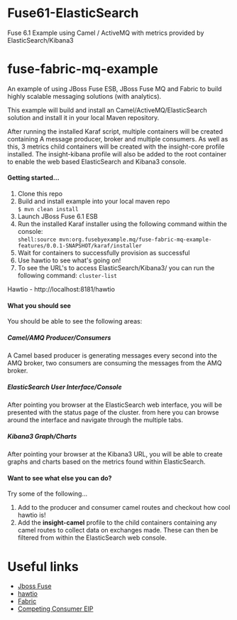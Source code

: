 Fuse61-ElasticSearch
====================

Fuse 6.1 Example using Camel / ActiveMQ with metrics provided by ElasticSearch/Kibana3

fuse-fabric-mq-example
======================

An example of using JBoss Fuse ESB, JBoss Fuse MQ and Fabric to build highly scalable messaging solutions (with analytics).

This example will build and install an Camel/ActiveMQ/ElasticSearch solution and install it in your local Maven repository.

After running the installed Karaf script, multiple containers will be created containing A message producer, broker and multiple consumers. As well as this, 3 metrics child containers will be created with the insight-core profile installed. The insight-kibana profile will also be added to the root container to enable the web based ElasticSearch and Kibana3 console.

<h4>Getting started...</h4>

1. Clone this repo  
2. Build and install example into your local maven repo  
`$ mvn clean install`  
4. Launch JBoss Fuse 6.1 ESB  
5. Run the installed Karaf installer using the following command within the console:  
`shell:source mvn:org.fusebyexample.mq/fuse-fabric-mq-example-features/0.0.1-SNAPSHOT/karaf/installer`  
6. Wait for containers to successfully provision as successful  
7. Use hawtio to see what's going on!
8. To see the URL's to access ElasticSearch/Kibana3/ you can run the following command:
`cluster-list`  

Hawtio - http://localhost:8181/hawtio  

<h4>What you should see</h4>
You should be able to see the following areas:

<h5>Camel/AMQ Producer/Consumers</h5>
A Camel based producer is generating messages every second into the AMQ broker, two consumers are consuming the messages from the AMQ broker.

<h5>ElasticSearch User Interface/Console</h5>
After pointing you browser at the ElasticSearch web interface, you will be presented with the status page of the cluster. from here you can browse around the interface and navigate through the multiple tabs.

<h5>Kibana3 Graph/Charts</h5>
After pointing your browser at the Kibana3 URL, you will be able to create graphs and charts based on the metrics found within ElasticSearch.

<h4>Want to see what else you can do?</h4>

Try some of the following...

1. Add to the producer and consumer camel routes and checkout how cool hawtio is!
2. Add the **insight-camel** profile to the child containers containing any camel routes to collect data on exchanges made. These can then be filtered from within the ElasticSearch web console.

# Useful links

* [Jboss Fuse](https://access.redhat.com/site/documentation/JBoss_Fuse/)
* [hawtio](http://hawt.io/)
* [Fabric](http://fabric8.io)
* [Competing Consumer EIP](http://www.enterpriseintegrationpatterns.com/CompetingConsumers.html)

